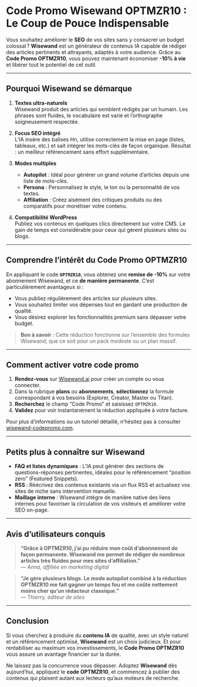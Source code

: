 # Code Promo Wisewand OPTMZR10 : Le Coup de Pouce Indispensable

Vous souhaitez améliorer le **SEO** de vos sites sans y consacrer un budget colossal ? **Wisewand** est un générateur de contenus IA capable de rédiger des articles pertinents et attrayants, adaptés à votre audience. Grâce au **Code Promo OPTMZR10**, vous pouvez maintenant économiser **-10% à vie** et libérer tout le potentiel de cet outil.

---

## Pourquoi Wisewand se démarque

1. **Textes ultra-naturels**  
   Wisewand produit des articles qui semblent rédigés par un humain. Les phrases sont fluides, le vocabulaire est varié et l’orthographe soigneusement respectée.

2. **Focus SEO intégré**  
   L’IA insère des balises Hn, utilise correctement la mise en page (listes, tableaux, etc.) et sait intégrer les mots-clés de façon organique. Résultat : un meilleur référencement sans effort supplémentaire.

3. **Modes multiples**  
   - **Autopilot** : Idéal pour générer un grand volume d’articles depuis une liste de mots-clés.  
   - **Persona** : Personnalisez le style, le ton ou la personnalité de vos textes.  
   - **Affiliation** : Créez aisément des critiques produits ou des comparatifs pour monétiser votre contenu.

4. **Compatibilité WordPress**  
   Publiez vos contenus en quelques clics directement sur votre CMS. Le gain de temps est considérable pour ceux qui gèrent plusieurs sites ou blogs.

---

## Comprendre l’intérêt du Code Promo OPTMZR10

En appliquant le code **`OPTMZR10`**, vous obtenez une **remise de -10%** sur votre abonnement Wisewand, et ce **de manière permanente**. C’est particulièrement avantageux si :

- Vous publiez régulièrement des articles sur plusieurs sites.  
- Vous souhaitez limiter vos dépenses tout en gardant une production de qualité.  
- Vous désirez explorer les fonctionnalités premium sans dépasser votre budget.

> **Bon à savoir** : Cette réduction fonctionne sur l’ensemble des formules Wisewand, que ce soit pour un pack modeste ou un plan massif.

---

## Comment activer votre code promo

1. **Rendez-vous** sur [Wisewand.ai](https://wisewand.ai) pour créer un compte ou vous connecter.  
2. Dans la rubrique **plans** ou **abonnements**, **sélectionnez** la formule correspondant à vos besoins (Explorer, Creator, Master ou Titan).  
3. **Recherchez** le champ “Code Promo” et saisissez `OPTMZR10`.  
4. **Validez** pour voir instantanément la réduction appliquée à votre facture.

Pour plus d’informations ou un tutoriel détaillé, n’hésitez pas à consulter [wisewand-codepromo.com](https://wisewand-codepromo.com/).

---

## Petits plus à connaître sur Wisewand

- **FAQ et listes dynamiques** : L’IA peut générer des sections de questions-réponses pertinentes, idéales pour le référencement “position zéro” (Featured Snippets).  
- **RSS** : Réécrivez des contenus existants via un flux RSS et actualisez vos sites de niche sans intervention manuelle.  
- **Maillage interne** : Wisewand intègre de manière native des liens internes pour favoriser la circulation de vos visiteurs et améliorer votre SEO on-page.

---

## Avis d’utilisateurs conquis

> **“Grâce à OPTMZR10, j’ai pu réduire mon coût d’abonnement de façon permanente. Wisewand me permet de rédiger de nombreux articles très fluides pour mes sites d’affiliation.”**  
> — *Anna, affiliée en marketing digital*

> **“Je gère plusieurs blogs. Le mode autopilot combiné à la réduction OPTMZR10 me fait gagner un temps fou et me coûte nettement moins cher qu’un rédacteur classique.”**  
> — *Thierry, éditeur de sites*

---

## Conclusion

Si vous cherchez à produire du **contenu IA** de qualité, avec un style naturel et un référencement optimisé, **Wisewand** est un choix judicieux. Et pour rentabiliser au maximum vos investissements, le **Code Promo OPTMZR10** vous assure un avantage financier sur la durée.  

Ne laissez pas la concurrence vous dépasser. Adoptez **Wisewand** dès aujourd’hui, appliquez le **code OPTMZR10**, et commencez à publier des contenus qui plaisent autant aux lecteurs qu’aux moteurs de recherche.

